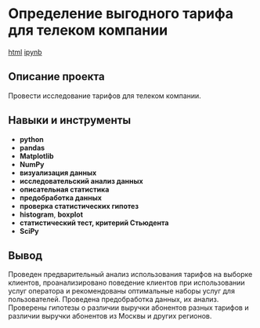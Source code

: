 # Определение выгодного тарифа для телеком компании

[html](https://github.com/TomashA1980/Portfolio_All_Practicum_Projects/blob/main/statistical_data_analysis/statistical_data_analysis.html) [ipynb](https://github.com/TomashA1980/Portfolio_All_Practicum_Projects/blob/main/statistical_data_analysis/statistical_data_analysis.ipynb)

## Описание проекта

Провести исследование тарифов для телеком компании.


## Навыки и инструменты

- **python**
- **pandas**
- **Matplotlib**
- **NumPy**
- **визуализация данных**
- **исследовательский анализ данных**
- **описательная статистика**
- **предобработка данных**
- **проверка статистических гипотез**
- **histogram**, **boxplot**
- **статистический тест, критерий Стьюдента**
- **SciPy**


## Вывод

Проведен предварительный анализ использования тарифов на выборке клиентов,
проанализировано поведение клиентов при использовании услуг оператора и
рекомендованы оптимальные наборы услуг для пользователей. Проведена предобработка
данных, их анализ. Проверены гипотезы о различии выручки абонентов разных тарифов и
различии выручки абонентов из Москвы и других регионов.
